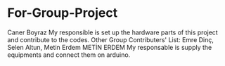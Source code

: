 # For-Group-Project

Caner Boyraz 
My responsible is set up the hardware parts of this project and contribute to the codes.
Other Group Contributers' List: Emre Dinç, Selen Altun, Metin Erdem
METİN ERDEM
My responsable is supply the equipments and connect them on arduino.
